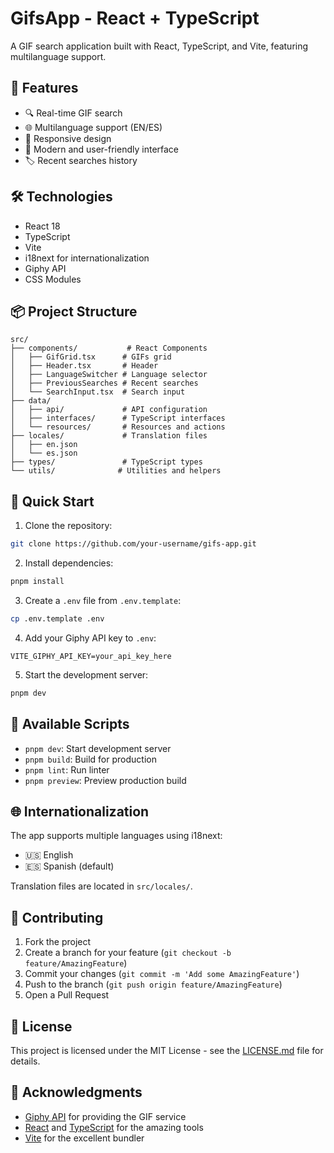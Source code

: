 # GifsApp - React + TypeScript

A GIF search application built with React, TypeScript, and Vite, featuring multilanguage support.

## 🚀 Features

- 🔍 Real-time GIF search
- 🌐 Multilanguage support (EN/ES)
- 📱 Responsive design
- 🎨 Modern and user-friendly interface
- 🏷️ Recent searches history

## 🛠️ Technologies

- React 18
- TypeScript
- Vite
- i18next for internationalization
- Giphy API
- CSS Modules

## 📦 Project Structure

```
src/
├── components/           # React Components
│   ├── GifGrid.tsx      # GIFs grid
│   ├── Header.tsx       # Header
│   ├── LanguageSwitcher # Language selector
│   ├── PreviousSearches # Recent searches
│   └── SearchInput.tsx  # Search input
├── data/
│   ├── api/             # API configuration
│   ├── interfaces/      # TypeScript interfaces
│   └── resources/       # Resources and actions
├── locales/             # Translation files
│   ├── en.json
│   └── es.json
├── types/               # TypeScript types
└── utils/              # Utilities and helpers
```

## 🚀 Quick Start

1. Clone the repository:

```bash
git clone https://github.com/your-username/gifs-app.git
```

2. Install dependencies:

```bash
pnpm install
```

3. Create a `.env` file from `.env.template`:

```bash
cp .env.template .env
```

4. Add your Giphy API key to `.env`:

```
VITE_GIPHY_API_KEY=your_api_key_here
```

5. Start the development server:

```bash
pnpm dev
```

## 🔧 Available Scripts

- `pnpm dev`: Start development server
- `pnpm build`: Build for production
- `pnpm lint`: Run linter
- `pnpm preview`: Preview production build

## 🌐 Internationalization

The app supports multiple languages using i18next:

- 🇺🇸 English
- 🇪🇸 Spanish (default)

Translation files are located in `src/locales/`.

## 🤝 Contributing

1. Fork the project
2. Create a branch for your feature (`git checkout -b feature/AmazingFeature`)
3. Commit your changes (`git commit -m 'Add some AmazingFeature'`)
4. Push to the branch (`git push origin feature/AmazingFeature`)
5. Open a Pull Request

## 📜 License

This project is licensed under the MIT License - see the [LICENSE.md](LICENSE.md) file for details.

## 👏 Acknowledgments

- [Giphy API](https://developers.giphy.com/) for providing the GIF service
- [React](https://reactjs.org/) and [TypeScript](https://www.typescriptlang.org/) for the amazing tools
- [Vite](https://vitejs.dev/) for the excellent bundler
